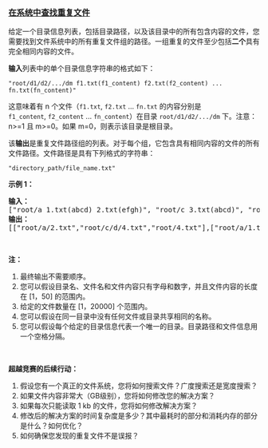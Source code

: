 ### [在系统中查找重复文件](https://leetcode-cn.com/problems/find-duplicate-file-in-system)

<p>给定一个目录信息列表，包括目录路径，以及该目录中的所有包含内容的文件，您需要找到文件系统中的所有重复文件组的路径。一组重复的文件至少包括<strong>二个</strong>具有完全相同内容的文件。</p>

<p><strong>输入</strong>列表中的单个目录信息字符串的格式如下：</p>

<p><code>&quot;root/d1/d2/.../dm f1.txt(f1_content) f2.txt(f2_content) ... fn.txt(fn_content)&quot;</code></p>

<p>这意味着有 n 个文件（<code>f1.txt</code>,&nbsp;<code>f2.txt</code>&nbsp;...&nbsp;<code>fn.txt</code> 的内容分别是 <code>f1_content</code>,&nbsp;<code>f2_content</code>&nbsp;...&nbsp;<code>fn_content</code>）在目录&nbsp;<code>root/d1/d2/.../dm</code>&nbsp;下。注意：n&gt;=1 且 m&gt;=0。如果 m=0，则表示该目录是根目录。</p>

<p>该<strong>输出</strong>是重复文件路径组的列表。对于每个组，它包含具有相同内容的文件的所有文件路径。文件路径是具有下列格式的字符串：</p>

<p><code>&quot;directory_path/file_name.txt&quot;</code></p>

<p><strong>示例 1：</strong></p>

<pre><strong>输入：</strong>
[&quot;root/a 1.txt(abcd) 2.txt(efgh)&quot;, &quot;root/c 3.txt(abcd)&quot;, &quot;root/c/d 4.txt(efgh)&quot;, &quot;root 4.txt(efgh)&quot;]
<strong>输出：</strong>  
[[&quot;root/a/2.txt&quot;,&quot;root/c/d/4.txt&quot;,&quot;root/4.txt&quot;],[&quot;root/a/1.txt&quot;,&quot;root/c/3.txt&quot;]]
</pre>

<p>&nbsp;</p>

<p><strong>注：</strong></p>

<ol>
	<li>最终输出不需要顺序。</li>
	<li>您可以假设目录名、文件名和文件内容只有字母和数字，并且文件内容的长度在 [1，50] 的范围内。</li>
	<li>给定的文件数量在 [1，20000] 个范围内。</li>
	<li>您可以假设在同一目录中没有任何文件或目录共享相同的名称。</li>
	<li>您可以假设每个给定的目录信息代表一个唯一的目录。目录路径和文件信息用一个空格分隔。</li>
</ol>

<p>&nbsp;</p>

<p><strong>超越竞赛的后续行动：</strong></p>

<ol>
	<li>假设您有一个真正的文件系统，您将如何搜索文件？广度搜索还是宽度搜索？</li>
	<li>如果文件内容非常大（GB级别），您将如何修改您的解决方案？</li>
	<li>如果每次只能读取 1 kb 的文件，您将如何修改解决方案？</li>
	<li>修改后的解决方案的时间复杂度是多少？其中最耗时的部分和消耗内存的部分是什么？如何优化？</li>
	<li>如何确保您发现的重复文件不是误报？</li>
</ol>
